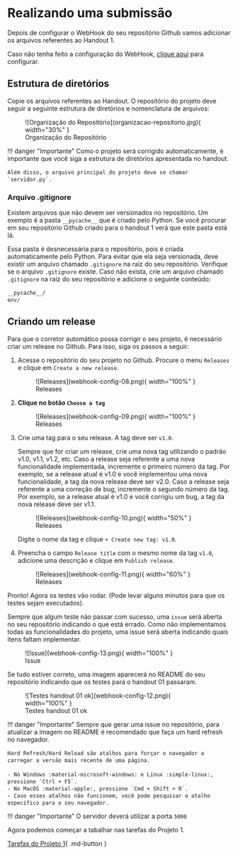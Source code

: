 # Realizando uma submissão

Depois de configurar o WebHook do seu repositório Github vamos adicionar os arquivos referentes ao Handout 1.

Caso não tenha feito a configuração do WebHook, [clique aqui](guia-corr-aut.md) para configurar.

## Estrutura de diretórios

Copie os arquivos referentes ao Handout. O repositório do projeto deve seguir a seguinte estrutura de diretórios e nomenclatura de arquivos:

<figure markdown="span">
    ![Organização do Repositório](organizacao-repositorio.jpg){ width="30%" }
    <figcaption>Organização do Repositório</figcaption>
</figure>

!!! danger "Importante"
    Como o projeto será corrigido automaticamente, é importante que você siga a estrutura de diretórios apresentada no handout.

    Além disso, o arquivo principal do projeto deve se chamar `servidor.py`.

### Arquivo .gitignore
Existem arquivos que não devem ser versionados no repositório. Um exemplo é a pasta `__pycache__` que é criado pelo Python. Se você procurar em seu repositório Github criado para o handout 1 verá que este pasta está lá.

Essa pasta é desnecessária para o repositório, pois é criada automaticamente pelo Python. Para evitar que ela seja versionada, deve existir um arquivo chamado `.gitignore` na raiz do seu repositório. Verifique se o arquivo `.gitignore` existe. Caso não exista, crie um arquivo chamado `.gitignore` na raiz do seu repositório e adicione o seguinte conteúdo:

```plaintext
__pycache__/
env/
```

## Criando um release

Para que o corretor automático possa corrigir o seu projeto, é necessário criar um release no Github. Para isso, siga os passos a seguir:

1. Acesse o repositório do seu projeto no Github. Procure o menu `Releases` e clique em `Create a new release`.

    <figure markdown="span">
        ![Releases](webhook-config-08.png){ width="100%" }
        <figcaption>Releases</figcaption>
    </figure>

2. **Clique no botão `Choose a tag`**
    <figure markdown="span">
        ![Releases](webhook-config-09.png){ width="100%" }
        <figcaption>Releases</figcaption>
    </figure>

3. Crie uma tag para o seu release. A tag deve ser `v1.0`.

    Sempre que for criar um release, crie uma nova tag utilizando o padrão v1.0, v1.1, v1.2, etc. Caso a release seja referente a uma nova funcionalidade implementada, incremente o primeiro número da tag. Por exemplo, se a release atual é v1.0 e você implementou uma nova funcionalidade, a tag da nova release deve ser v2.0. Caso a release seja referente a uma correção de bug, incremente o segundo número da tag. Por exemplo, se a release atual é v1.0 e você corrigiu um bug, a tag da nova release deve ser v1.1.

    <figure markdown="span">
        ![Releases](webhook-config-10.png){ width="50%" }
        <figcaption>Releases</figcaption>
    </figure>

    Digite o nome da tag e clique `+ Create new tag: v1.0`.

4. Preencha o campo `Release title` com o mesmo nome da tag `v1.0`, adicione uma descrição e clique em `Publish release`.

    <figure markdown="span">
        ![Releases](webhook-config-11.png){ width="60%" }
        <figcaption>Releases</figcaption>
    </figure>

Pronto! Agora os testes vão rodar. (Pode levar alguns minutos para que os testes sejam executados).

Sempre que algum teste não passar com sucesso, uma `issue` será aberta no seu repositório indicando o que está errado. Como não implementamos todas as funcionalidades do projeto, uma issue será aberta indicando quais itens faltam implementar.

<figure markdown="span">
    ![Issue](webhook-config-13.png){ width="100%" }
    <figcaption>Issue</figcaption>
</figure>

Se tudo estiver correto, uma imagem aparecerá no README do seu repositório indicando que os testes para o handout 01 passaram.

<figure markdown="span">
    ![Testes handout 01 ok](webhook-config-12.png){ width="100%" }
    <figcaption>Testes handout 01 ok</figcaption>
</figure>


!!! danger "Importante"
    Sempre que gerar uma issue no repositório, para atualizar a imagem no README é recomendado que faça um hard refresh no navegador.

    Hard Refresh/Hard Reload são atalhos para forçar o navegador a carregar a versão mais recente de uma página. 
    
    - No Windows :material-microsoft-windows: e Linux :simple-linux:, pressione `Ctrl + F5`. 
    - No MacOS :material-apple:, pressione `Cmd + Shift + R`. 
    - Caso esses atalhos não funcionem, você pode pesquisar o atalho específico para o seu navegador.

!!! danger "Importante"
    O servidor deverá utilizar a porta `5000`

<!-- ## Erro no handout01


<figure markdown="span">
    ![Corretor não identifica handout 01](webhook-config-17.png){ width="100%" }
    <figcaption>Corretor não identifica handout 01</figcaption>
</figure>

No arquivo `servidor.py` a variável `SERVER_HOST` deve ser `#!python "0.0.0.0"`. Para testar sua aplicação em seu computador (ambiente local), basta acessar `http://localhost:8080` ou `http://127.0.0.1:8080`.

Caso queira, pode alterar o `print` marcado abaixo por `#!python print('Servidor escutando em (ctrl+click): http://localhost:8080')`

```python hl_lines="2 10"
CUR_DIR = Path(__file__).parent
SERVER_HOST = '0.0.0.0'
SERVER_PORT = 8080

server_socket = socket.socket(socket.AF_INET, socket.SOCK_STREAM)
server_socket.setsockopt(socket.SOL_SOCKET, socket.SO_REUSEADDR, 1)
server_socket.bind((SERVER_HOST, SERVER_PORT))
server_socket.listen()

print(f'Servidor escutando em (ctrl+click): http://{SERVER_HOST}:{SERVER_PORT}')
``` -->
    
Agora podemos começar a tabalhar nas tarefas do Projeto 1.

[Tarefas do Projeto 1](tarefas-projeto1.md){ .md-button }

